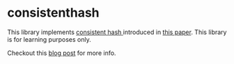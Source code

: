 # consistenthash

This library implements [consistent hash ](https://en.wikipedia.org/wiki/Consistent_hashing) introduced in [this paper](https://www.google.com/url?sa=t&rct=j&q=&esrc=s&source=web&cd=12&cad=rja&uact=8&ved=0CFwQFjAL&url=http%3A%2F%2Fwww.akamai.com%2Fdl%2Ftechnical_publications%2FConsistenHashingandRandomTreesDistributedCachingprotocolsforrelievingHotSpotsontheworldwideweb.pdf&ei=Z6g5VYDuEI-sogTszAE&usg=AFQjCNH2IBIOHYdoFYZae_kJsR4-H-_m-A&bvm=bv.91665533,d.cGU). This library is for learning purposes only.

Checkout this [blog post](https://medium.com/@sent0hil/consistent-hashing-a-guide-go-implementation-fe3421ac3e8f) for more info.
